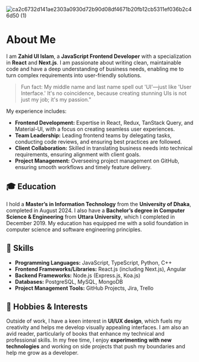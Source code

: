 
![ca2c6732d141ae2303a0930d72b90d08df4671b20fb12cb5311ef036b2c46d50 (1)](https://github.com/user-attachments/assets/797a33f1-96bc-4f46-bd0f-6ff85f39636c)



# About Me

>
> 
I am **Zahid Ul Islam**, a **JavaScript Frontend Developer** with a specialization in **React** and **Next.js**. I am passionate about writing clean, maintainable code and have a deep understanding of business needs, enabling me to turn complex requirements into user-friendly solutions.

> Fun fact: My middle name and last name spell out 'UI'—just like 'User Interface.' It's no coincidence, because creating stunning UIs is not just my job; it's my passion."

My experience includes:
- **Frontend Development:** Expertise in React, Redux, TanStack Query, and Material-UI, with a focus on creating seamless user experiences. 
- **Team Leadership:** Leading frontend teams by delegating tasks, conducting code reviews, and ensuring best practices are followed.
- **Client Collaboration:** Skilled in translating business needs into technical requirements, ensuring alignment with client goals.
- **Project Management:** Overseeing project management on GitHub, ensuring smooth workflows and timely feature delivery.

## 🎓 Education
I hold a **Master’s in Information Technology** from the **University of Dhaka**, completed in August 2024. I also have a **Bachelor’s degree in Computer Science & Engineering** from **Uttara University**, which I completed in December 2019. My education has equipped me with a solid foundation in computer science and software engineering principles.

## 🌟 Skills
- **Programming Languages:** JavaScript, TypeScript, Python, C++
- **Frontend Frameworks/Libraries:** React.js (including Next.js), Angular
- **Backend Frameworks:** Node.js (Express.js, Koa.js)
- **Databases:** PostgreSQL, MySQL, MongoDB
- **Project Management Tools:** GitHub Projects, Jira, Trello

## 🎨 Hobbies & Interests
Outside of work, I have a keen interest in **UI/UX design**, which fuels my creativity and helps me develop visually appealing interfaces. I am also an avid reader, particularly of books that enhance my technical and professional skills. In my free time, I enjoy **experimenting with new technologies** and working on side projects that push my boundaries and help me grow as a developer.
